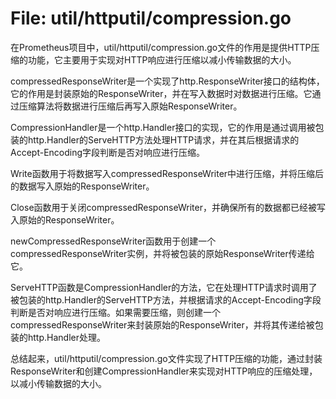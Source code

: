 # File: util/httputil/compression.go

在Prometheus项目中，util/httputil/compression.go文件的作用是提供HTTP压缩的功能，它主要用于实现对HTTP响应进行压缩以减小传输数据的大小。

compressedResponseWriter是一个实现了http.ResponseWriter接口的结构体，它的作用是封装原始的ResponseWriter，并在写入数据时对数据进行压缩。它通过压缩算法将数据进行压缩后再写入原始ResponseWriter。

CompressionHandler是一个http.Handler接口的实现，它的作用是通过调用被包装的http.Handler的ServeHTTP方法处理HTTP请求，并在其后根据请求的Accept-Encoding字段判断是否对响应进行压缩。

Write函数用于将数据写入compressedResponseWriter中进行压缩，并将压缩后的数据写入原始的ResponseWriter。

Close函数用于关闭compressedResponseWriter，并确保所有的数据都已经被写入原始的ResponseWriter。

newCompressedResponseWriter函数用于创建一个compressedResponseWriter实例，并将被包装的原始ResponseWriter传递给它。

ServeHTTP函数是CompressionHandler的方法，它在处理HTTP请求时调用了被包装的http.Handler的ServeHTTP方法，并根据请求的Accept-Encoding字段判断是否对响应进行压缩。如果需要压缩，则创建一个compressedResponseWriter来封装原始的ResponseWriter，并将其传递给被包装的http.Handler处理。

总结起来，util/httputil/compression.go文件实现了HTTP压缩的功能，通过封装ResponseWriter和创建CompressionHandler来实现对HTTP响应的压缩处理，以减小传输数据的大小。

